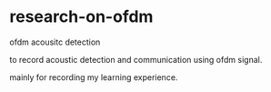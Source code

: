 # research-on-ofdm
ofdm acousitc detection

to record acoustic detection and communication using ofdm signal.

mainly for recording my learning experience.

